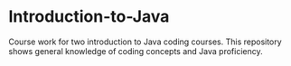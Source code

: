 # Introduction-to-Java
 Course work for two introduction to Java coding courses. This repository shows general knowledge of coding concepts and Java proficiency.
